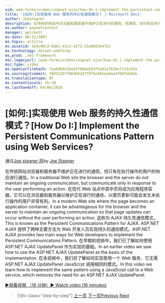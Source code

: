```yaml
---
uid: web-forms/videos/aspnet-ajax/how-do-i-implement-the-persistent-communications-pattern-using-web-services
title: '[如何:]实现使用 Web 服务的持久性通信模式？ | Microsoft Docs'
author: JoeStagner
description: 在传统的网站中浏览器和服务器不维护正在进行的通信，但通信，则只有在执行操作的用户的响应...
ms.author: aspnetcontent
manager: wpickett
ms.date: 08/22/2007
ms.topic: article
ms.assetid: 424c06cd-6d61-43cd-a1f2-d1a6b62e47b1
ms.technology: dotnet-webforms
ms.prod: .net-framework
msc.legacyurl: /web-forms/videos/aspnet-ajax/how-do-i-implement-the-persistent-communications-pattern-using-web-services
msc.type: video
ms.openlocfilehash: 7aa696443beb1f084a5b3f5a91e761bef1fdc034
ms.sourcegitcommit: f8852267f463b62d7f975e56bea9aa3f68fbbdeb
ms.translationtype: MT
ms.contentlocale: zh-CN
ms.lasthandoff: 04/06/2018
---
```

<a name="how-do-i-implement-the-persistent-communications-pattern-using-web-services"></a><span data-ttu-id="44074-104">[如何:]实现使用 Web 服务的持久性通信模式？</span><span class="sxs-lookup"><span data-stu-id="44074-104">[How Do I:] Implement the Persistent Communications Pattern using Web Services?</span></span>
====================
<span data-ttu-id="44074-105">通过[Joe stagner 将](https://github.com/JoeStagner)</span><span class="sxs-lookup"><span data-stu-id="44074-105">by [Joe Stagner](https://github.com/JoeStagner)</span></span>

<span data-ttu-id="44074-106">在传统网站浏览器和服务器不维护正在进行的通信，但只有在执行操作的用户的响应进行通信。</span><span class="sxs-lookup"><span data-stu-id="44074-106">In a traditional Web site the browser and the server do not maintain an ongoing communication, but communicate only in response to the user performing an action.</span></span> <span data-ttu-id="44074-107">在现代 Web 站点中其中页将成为应用程序容器，它可以在浏览器和服务器以维护正在进行的通信，以便页更新可能会发生未执行操作的用户非常有利。</span><span class="sxs-lookup"><span data-stu-id="44074-107">In a modern Web site where the page becomes an application container, it can be advantageous for the browser and the server to maintain an ongoing communication so that page updates can occur without the user performing an action.</span></span> <span data-ttu-id="44074-108">这称为 AJAX 持久性通信模式。</span><span class="sxs-lookup"><span data-stu-id="44074-108">This is known as the Persistent Communications Pattern for AJAX.</span></span> <span data-ttu-id="44074-109">ASP.NET AJAX 提供了两种主要方法为 Web 开发人员实现持久的通信模式。</span><span class="sxs-lookup"><span data-stu-id="44074-109">ASP.NET AJAX provides two main ways for Web developers to implement the Persistent Communications Pattern.</span></span> <span data-ttu-id="44074-110">在早期的视频中，我们已了解如何使用 ASP.NET AJAX UpdatePanel 作为实现的基础。</span><span class="sxs-lookup"><span data-stu-id="44074-110">In an earlier video we saw how to use the ASP.NET AJAX UpdatePanel as the basis of the implementation.</span></span> <span data-ttu-id="44074-111">在本视频中，我们将了解如何实现使用一个 Web 服务，它无需 ASP.NET AJAX UpdatePanel JavaScrpt 调用相同的模式。</span><span class="sxs-lookup"><span data-stu-id="44074-111">In this video we learn how to implement the same pattern using a JavaScrpt call to a Web service, which removes the need for an ASP.NET AJAX UpdatePanel.</span></span>

[<span data-ttu-id="44074-112">&#9654;观看视频 （16 分钟）</span><span class="sxs-lookup"><span data-stu-id="44074-112">&#9654; Watch video (16 minutes)</span></span>](https://channel9.msdn.com/Blogs/ASP-NET-Site-Videos/how-do-i-implement-the-persistent-communications-pattern-using-web-services)

> [!div class="step-by-step"]
> <span data-ttu-id="44074-113">[上一页](how-do-i-localize-an-aspnet-ajax-application.md)
> [下一页](how-do-i-trigger-an-updatepanel-refresh-from-a-dropdownlist-control.md)</span><span class="sxs-lookup"><span data-stu-id="44074-113">[Previous](how-do-i-localize-an-aspnet-ajax-application.md)
[Next](how-do-i-trigger-an-updatepanel-refresh-from-a-dropdownlist-control.md)</span></span>
